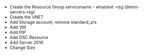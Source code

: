 * Create the Resource Group servicename - whatsinit -rsg (demo-servers-rsg)
* Create the VNET 
* Add Storage account, remove standard_zrs
* Add VM
* Add PIP
* Add DSC Resource
* Add Server 2016
* Change Size
